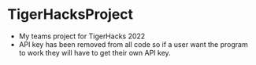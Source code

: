 # TigerHacksProject
* My teams project for TigerHacks 2022
* API key has been removed from all code so if a user want the program to work they will have to get their own API key.
